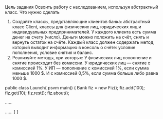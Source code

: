 Цель задания
Освоить работу с наследованием, используя абстрактный класс.
Что нужно сделать
1. Создайте классы, представляющие клиентов банка: абстрактный класс Client, классы для физических лиц, юридических лиц и индивидуальных предпринимателей.
   У каждого клиента есть сумма денег на счету (число). Деньги можно положить на счёт, снять и вернуть остаток на счёте. 
   Каждый класс должен содержать метод, который выводит информацию в консоль о счёте: условие пополнения, условие снятия и баланс.
2. Реализуйте методы, при которых:
   У физических лиц пополнение и снятие происходит без комиссии.
   У юридических лиц — снятие с комиссией 1%.
   У ИП — пополнение с комиссией 1%, если сумма меньше 1000 $. И с комиссией 0,5%, если сумма больше либо равна 1000 $.


public class Launch{
psvm main() {
   Bank fiz = new Fiz();
   fiz.add(100);
   fiz.get(10);
   fiz.rest(); 
   fiz.about();

......



......
 }
}


